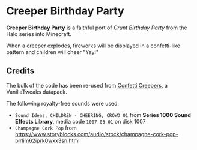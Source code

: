 # Creeper Birthday Party

**Creeper Birthday Party** is a faithful port of *Grunt Birthday Party*
from the Halo series into Minecraft.

When a creeper explodes, fireworks will be displayed in a confetti-like
pattern and children will cheer "Yay!"

## Credits

The bulk of the code has been re-used from [Confetti Creepers](https://vanillatweaks.net/picker/datapacks/), a VanillaTweaks datapack.

The following royalty-free sounds were used:

  - `Sound Ideas, CHILDREN - CHEERING, CROWD 01` from **Series 1000 Sound Effects Library**, media code `1007-03-01` on disk 1007
  - `Champagne Cork Pop` from https://www.storyblocks.com/audio/stock/champagne-cork-pop-blrlim62iprk0wxx3sn.html